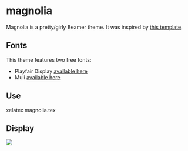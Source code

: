 # magnolia

Magnolia is a pretty/girly Beamer theme. It was inspired by 
[this template](https://creativemarket.com/studiosumac/2791544-Magnolia-PowerPoint-Presentation).

## Fonts

This theme features two free fonts:
- Playfair Display [available here](https://fonts.google.com/specimen/Playfair+Display)
- Muli [available here](https://fonts.google.com/specimen/Muli)

## Use

xelatex magnolia.tex

## Display

![](https://render.githubusercontent.com/view/pdf?commit=9e6ac0f25bb93703487f515bdb5f341daf22a09d&enc_url=68747470733a2f2f7261772e67697468756275736572636f6e74656e742e636f6d2f636c6172616a65676f757373652f6d61676e6f6c69612f396536616330663235626239333730333438376635313562646235663334316461663232613039642f6d61676e6f6c69612e706466&nwo=clarajegousse%2Fmagnolia&path=magnolia.pdf&repository_id=170028323&repository_type=Repository#253afb9b-1596-4a8a-ad36-9264e2103e5b)
